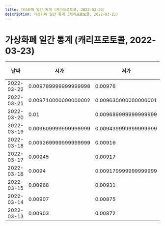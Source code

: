 ```yaml
---
title: 가상화폐 일간 통계 (캐리프로토콜, 2022-03-23)
description: 가상화폐 일간 통계 (캐리프로토콜, 2022-03-23)
---
```


가상화폐 일간 통계 (캐리프로토콜, 2022-03-23)
===

|날짜|시가|저가|고가|종가|비고|
|--|--|--|--|--|--|
|2022-03-22|0.009789999999999998|0.00976|0.0103|0.010199999999999999|    |
|2022-03-21|0.009710000000000002|0.009630000000000001|0.00993|0.009800000000000001|    |
|2022-03-20|0.01|0.009689999999999999|0.0101|0.009699999999999999|    |
|2022-03-19|0.009609999999999999|0.009439999999999999|0.010199999999999999|0.01|    |
|2022-03-18|0.009269999999999999|0.00916|0.00993|0.009609999999999999|    |
|2022-03-17|0.00945|0.00917|0.00945|0.009269999999999999|    |
|2022-03-16|0.0094|0.009179999999999999|0.00968|0.009439999999999999|    |
|2022-03-15|0.00968|0.00931|0.0108|0.0094|    |
|2022-03-14|0.00907|0.00875|0.0101|0.00968|    |
|2022-03-13|0.00903|0.00872|0.009640000000000001|0.009089999999999999|    |
